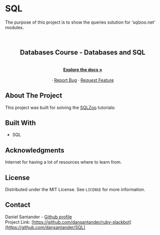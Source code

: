 # SQL
The purpose of this project is to show the queries solution for 'sqlzoo.net' modules.

<br />
<p align="center">
  
  <h2 align="center">Databases Course - Databases and SQL</h2>

  <p align="center">
    <br />
    <a href="https://github.com/dansantander/SQL"><strong>Explore the docs »</strong></a>
    <br />
    <br />
    ·
    <a href="https://github.com/dansantander/SQL/issues">Report Bug</a>
    ·
    <a href="https://github.com/dansantander/SQL/issues">Request Feature</a>
  </p>
</p>


## About The Project

This project was built for solving the [SQLZoo](https://sqlzoo.net/wiki/SQL_Tutorial) tutorials:

## Built With
* SQL

## Acknowledgments

Internet for having a lot of resources where to learn from.

## License

Distributed under the MIT License. See `LICENSE` for more information.

## Contact

Daniel Santander - [Github profile](https://github.com/dansantander)<br>
Project Link: [https://github.com/dansantander/ruby-slackbot](https://github.com/dansantander/SQL)